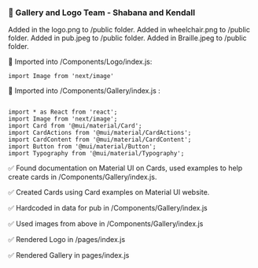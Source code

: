 ### :hatching_chick: Gallery and Logo Team - Shabana and Kendall 



Added in the logo.png to /public folder. 
Added in wheelchair.png to /public folder. 
Added in pub.jpeg to /public folder. 
Added in Braille.jpeg to /public folder.

:incoming_envelope: Imported into /Components/Logo/index.js:

````
import Image from 'next/image'
````


 :incoming_envelope: Imported into /Components/Gallery/index.js : 

````

import * as React from 'react';
import Image from 'next/image';
import Card from '@mui/material/Card';
import CardActions from '@mui/material/CardActions';
import CardContent from '@mui/material/CardContent';
import Button from '@mui/material/Button';
import Typography from '@mui/material/Typography';

````


:white_check_mark: Found documentation on Material UI on Cards, used examples to help create cards in /Components/Gallery/index.js. 

:white_check_mark: Created Cards using Card examples on Material UI website. 

:white_check_mark: Hardcoded in data for pub in /Components/Gallery/index.js

:white_check_mark: Used images from above in /Components/Gallery/index.js

:white_check_mark: Rendered Logo in /pages/index.js

:white_check_mark: Rendered Gallery in pages/index.js

